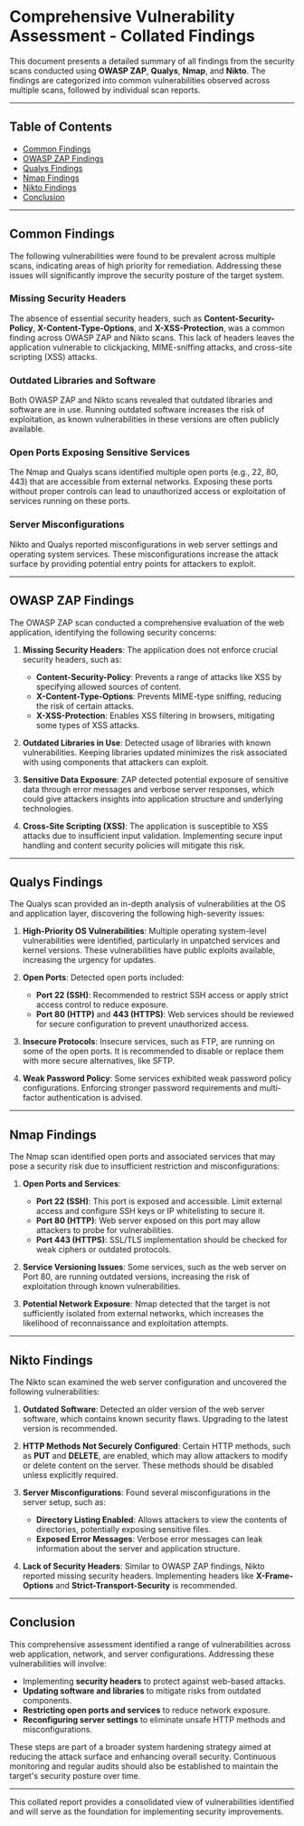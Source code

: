 # Comprehensive Vulnerability Assessment - Collated Findings

This document presents a detailed summary of all findings from the security scans conducted using **OWASP ZAP**, **Qualys**, **Nmap**, and **Nikto**. The findings are categorized into common vulnerabilities observed across multiple scans, followed by individual scan reports.

---

## Table of Contents
- [Common Findings](#common-findings)
- [OWASP ZAP Findings](#owasp-zap-findings)
- [Qualys Findings](#qualys-findings)
- [Nmap Findings](#nmap-findings)
- [Nikto Findings](#nikto-findings)
- [Conclusion](#conclusion)

---

## Common Findings

The following vulnerabilities were found to be prevalent across multiple scans, indicating areas of high priority for remediation. Addressing these issues will significantly improve the security posture of the target system.

### Missing Security Headers
The absence of essential security headers, such as **Content-Security-Policy**, **X-Content-Type-Options**, and **X-XSS-Protection**, was a common finding across OWASP ZAP and Nikto scans. This lack of headers leaves the application vulnerable to clickjacking, MIME-sniffing attacks, and cross-site scripting (XSS) attacks.

### Outdated Libraries and Software
Both OWASP ZAP and Nikto scans revealed that outdated libraries and software are in use. Running outdated software increases the risk of exploitation, as known vulnerabilities in these versions are often publicly available.

### Open Ports Exposing Sensitive Services
The Nmap and Qualys scans identified multiple open ports (e.g., 22, 80, 443) that are accessible from external networks. Exposing these ports without proper controls can lead to unauthorized access or exploitation of services running on these ports.

### Server Misconfigurations
Nikto and Qualys reported misconfigurations in web server settings and operating system services. These misconfigurations increase the attack surface by providing potential entry points for attackers to exploit.

---

## OWASP ZAP Findings

The OWASP ZAP scan conducted a comprehensive evaluation of the web application, identifying the following security concerns:

1. **Missing Security Headers**: The application does not enforce crucial security headers, such as:
   - **Content-Security-Policy**: Prevents a range of attacks like XSS by specifying allowed sources of content.
   - **X-Content-Type-Options**: Prevents MIME-type sniffing, reducing the risk of certain attacks.
   - **X-XSS-Protection**: Enables XSS filtering in browsers, mitigating some types of XSS attacks.

2. **Outdated Libraries in Use**: Detected usage of libraries with known vulnerabilities. Keeping libraries updated minimizes the risk associated with using components that attackers can exploit.

3. **Sensitive Data Exposure**: ZAP detected potential exposure of sensitive data through error messages and verbose server responses, which could give attackers insights into application structure and underlying technologies.

4. **Cross-Site Scripting (XSS)**: The application is susceptible to XSS attacks due to insufficient input validation. Implementing secure input handling and content security policies will mitigate this risk.

---

## Qualys Findings

The Qualys scan provided an in-depth analysis of vulnerabilities at the OS and application layer, discovering the following high-severity issues:

1. **High-Priority OS Vulnerabilities**: Multiple operating system-level vulnerabilities were identified, particularly in unpatched services and kernel versions. These vulnerabilities have public exploits available, increasing the urgency for updates.

2. **Open Ports**: Detected open ports included:
   - **Port 22 (SSH)**: Recommended to restrict SSH access or apply strict access control to reduce exposure.
   - **Port 80 (HTTP)** and **443 (HTTPS)**: Web services should be reviewed for secure configuration to prevent unauthorized access.

3. **Insecure Protocols**: Insecure services, such as FTP, are running on some of the open ports. It is recommended to disable or replace them with more secure alternatives, like SFTP.

4. **Weak Password Policy**: Some services exhibited weak password policy configurations. Enforcing stronger password requirements and multi-factor authentication is advised.

---

## Nmap Findings

The Nmap scan identified open ports and associated services that may pose a security risk due to insufficient restriction and misconfigurations:

1. **Open Ports and Services**:
   - **Port 22 (SSH)**: This port is exposed and accessible. Limit external access and configure SSH keys or IP whitelisting to secure it.
   - **Port 80 (HTTP)**: Web server exposed on this port may allow attackers to probe for vulnerabilities.
   - **Port 443 (HTTPS)**: SSL/TLS implementation should be checked for weak ciphers or outdated protocols.

2. **Service Versioning Issues**: Some services, such as the web server on Port 80, are running outdated versions, increasing the risk of exploitation through known vulnerabilities.

3. **Potential Network Exposure**: Nmap detected that the target is not sufficiently isolated from external networks, which increases the likelihood of reconnaissance and exploitation attempts.

---

## Nikto Findings

The Nikto scan examined the web server configuration and uncovered the following vulnerabilities:

1. **Outdated Software**: Detected an older version of the web server software, which contains known security flaws. Upgrading to the latest version is recommended.

2. **HTTP Methods Not Securely Configured**: Certain HTTP methods, such as **PUT** and **DELETE**, are enabled, which may allow attackers to modify or delete content on the server. These methods should be disabled unless explicitly required.

3. **Server Misconfigurations**: Found several misconfigurations in the server setup, such as:
   - **Directory Listing Enabled**: Allows attackers to view the contents of directories, potentially exposing sensitive files.
   - **Exposed Error Messages**: Verbose error messages can leak information about the server and application structure.

4. **Lack of Security Headers**: Similar to OWASP ZAP findings, Nikto reported missing security headers. Implementing headers like **X-Frame-Options** and **Strict-Transport-Security** is recommended.

---

## Conclusion

This comprehensive assessment identified a range of vulnerabilities across web application, network, and server configurations. Addressing these vulnerabilities will involve:

- Implementing **security headers** to protect against web-based attacks.
- **Updating software and libraries** to mitigate risks from outdated components.
- **Restricting open ports and services** to reduce network exposure.
- **Reconfiguring server settings** to eliminate unsafe HTTP methods and misconfigurations.

These steps are part of a broader system hardening strategy aimed at reducing the attack surface and enhancing overall security. Continuous monitoring and regular audits should also be established to maintain the target's security posture over time.

---

This collated report provides a consolidated view of vulnerabilities identified and will serve as the foundation for implementing security improvements.
